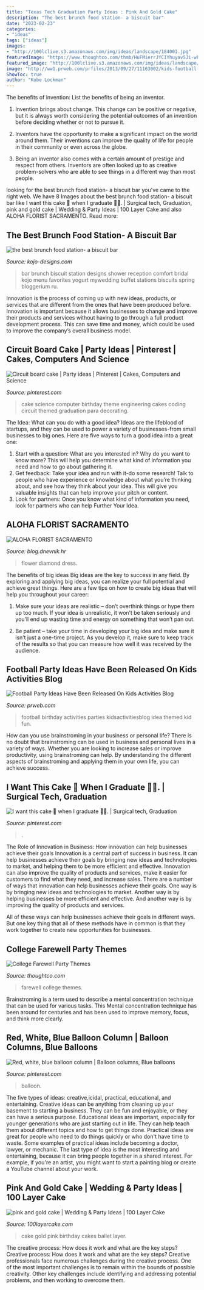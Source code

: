 ```yaml
---
title: "Texas Tech Graduation Party Ideas : Pink And Gold Cake"
description: "The best brunch food station- a biscuit bar"
date: "2023-02-23"
categories:
- "ideas"
tags: ["ideas"]
images:
- "http://100lclive.s3.amazonaws.com/img/ideas/landscape/184001.jpg"
featuredImage: "https://www.thoughtco.com/thmb/HuFMierrJYCIYhuyav5Ji-wFVOg=/3865x2576/filters:fill(auto,1)/chinese-lanthern-487147988-589f9bdc5f9b58819cb1a7f2.jpg"
featured_image: "http://100lclive.s3.amazonaws.com/img/ideas/landscape/184001.jpg"
image: "http://ww1.prweb.com/prfiles/2013/09/27/11163002/kids-football-party-ideas.jpg"
ShowToc: true
author: "Kobe Lockman"
---
```



The benefits of invention: List the benefits of being an inventor.
1. Invention brings about change. This change can be positive or negative, but it is always worth considering the potential outcomes of an invention before deciding whether or not to pursue it.
2. Inventors have the opportunity to make a significant impact on the world around them. Their inventions can improve the quality of life for people in their community or even across the globe.

3. Being an inventor also comes with a certain amount of prestige and respect from others. Inventors are often looked up to as creative problem-solvers who are able to see things in a different way than most people.

	

		
looking for the best brunch food station- a biscuit bar you've came to the right web. We have 8 Images about the best brunch food station- a biscuit bar like I want this cake 🍰 when I graduate 👩‍🎓. | Surgical tech, Graduation, pink and gold cake | Wedding &amp; Party Ideas | 100 Layer Cake and also ALOHA FLORIST SACRAMENTO. Read more:
		
    
## The Best Brunch Food Station- A Biscuit Bar

<img loading=lazy src="http://kojo-designs.com/wp-content/uploads/2015/06/IMG_0862-001.jpg" onerror="this.onerror=null;this.src='https://tse4.mm.bing.net/th?id=OIP.eK7Dj4BaDSKDp0q6u8re6wHaLG&amp;pid=15.1';" alt="the best brunch food station- a biscuit bar">

_Source: kojo-designs.com_

>bar brunch biscuit station designs shower reception comfort bridal kojo menu favorites yogurt mywedding buffet stations biscuits spring bloggerium ru. 

	

Innovation is the process of coming up with new ideas, products, or services that are different from the ones that have been produced before. Innovation is important because it allows businesses to change and improve their products and services without having to go through a full product development process. This can save time and money, which could be used to improve the company’s overall business model.

    
## Circuit Board Cake | Party Ideas | Pinterest | Cakes, Computers And Science

<img loading=lazy src="https://s-media-cache-ak0.pinimg.com/736x/a7/22/58/a72258e77c9f2187143b08e3f3c68325.jpg" onerror="this.onerror=null;this.src='https://tse4.mm.bing.net/th?id=OIP.jsJTPOC3PICn2Jh2P4UdIgHaIr&amp;pid=15.1';" alt="Circuit board cake | Party ideas | Pinterest | Cakes, Computers and Science">

_Source: pinterest.com_

>cake science computer birthday theme engineering cakes coding circuit themed graduation para decorating. 

	

The Idea: What can you do with a good idea?
Ideas are the lifeblood of startups, and they can be used to power a variety of businesses-from small businesses to big ones. Here are five ways to turn a good idea into a great one:
1. Start with a question: What are you interested in? Why do you want to know more? This will help you determine what kind of information you need and how to go about gathering it.
2. Get feedback: Take your idea and run with it-do some research! Talk to people who have experience or knowledge about what you’re thinking about, and see how they think about your idea. This will give you valuable insights that can help improve your pitch or content.
3. Look for partners: Once you know what kind of information you need, look for partners who can help Further Your Idea.

    
## ALOHA FLORIST SACRAMENTO

<img loading=lazy src="http://bit.ly/r4MVJk" onerror="this.onerror=null;this.src='https://tse2.mm.bing.net/th?id=OIP.VvdVlf0nPR-GOk8ZFaTKBgAAAA&amp;pid=15.1';" alt="ALOHA FLORIST SACRAMENTO">

_Source: blog.dnevnik.hr_

>flower diamond dress. 

	

The benefits of big ideas
Big ideas are the key to success in any field. By exploring and applying big ideas, you can realize your full potential and achieve great things. Here are a few tips on how to create big ideas that will help you throughout your career:
1. Make sure your ideas are realistic – don’t overthink things or hype them up too much. If your idea is unrealistic, it won’t be taken seriously and you’ll end up wasting time and energy on something that won’t pan out.

2. Be patient – take your time in developing your big idea and make sure it isn’t just a one-time project. As you develop it, make sure to keep track of the results so that you can measure how well it was received by the audience.


    
## Football Party Ideas Have Been Released On Kids Activities Blog

<img loading=lazy src="http://ww1.prweb.com/prfiles/2013/09/27/11163002/kids-football-party-ideas.jpg" onerror="this.onerror=null;this.src='https://tse1.mm.bing.net/th?id=OIP.YD3bIggLzk9l4G1BD-PckAHaKl&amp;pid=15.1';" alt="Football Party Ideas Have Been Released On Kids Activities Blog">

_Source: prweb.com_

>football birthday activities parties kidsactivitiesblog idea themed kid fun. 

	

How can you use brainstroming in your business or personal life?
There is no doubt that brainstroming can be used in business and personal lives in a variety of ways. Whether you are looking to increase sales or improve productivity, using brainstroming can help. By understanding the different aspects of brainstroming and applying them in your own life, you can achieve success.

    
## I Want This Cake 🍰 When I Graduate 👩‍🎓. | Surgical Tech, Graduation

<img loading=lazy src="https://i.pinimg.com/736x/7f/2e/8e/7f2e8e852fbbbf9c64d7ff70f52ef6b9.jpg" onerror="this.onerror=null;this.src='https://tse1.mm.bing.net/th?id=OIP.FJGQI1SezHUlt7oZwRlKIQHaHo&amp;pid=15.1';" alt="I want this cake 🍰 when I graduate 👩‍🎓. | Surgical tech, Graduation">

_Source: pinterest.com_

>. 

	

The Role of Innovation in Business: How innovation can help businesses achieve their goals
Innovation is a central part of success in business. It can help businesses achieve their goals by bringing new ideas and technologies to market, and helping them to be more efficient and effective. Innovation can also improve the quality of products and services, make it easier for customers to find what they need, and increase sales.
There are a number of ways that innovation can help businesses achieve their goals. One way is by bringing new ideas and technologies to market. Another way is by helping businesses be more efficient and effective. And another way is by improving the quality of products and services.

All of these ways can help businesses achieve their goals in different ways. But one key thing that all of these methods have in common is that they work together to create new opportunities for businesses.

    
## College Farewell Party Themes

<img loading=lazy src="https://www.thoughtco.com/thmb/HuFMierrJYCIYhuyav5Ji-wFVOg=/3865x2576/filters:fill(auto,1)/chinese-lanthern-487147988-589f9bdc5f9b58819cb1a7f2.jpg" onerror="this.onerror=null;this.src='https://tse2.mm.bing.net/th?id=OIP.PLD5mvRD_97A6l_pVvGCSgHaE7&amp;pid=15.1';" alt="College Farewell Party Themes">

_Source: thoughtco.com_

>farewell college themes. 

	

Brainstroming is a term used to describe a mental concentration technique that can be used for various tasks. This Mental concentration technique has been around for centuries and has been used to improve memory, focus, and think more clearly.

    
## Red, White, Blue Balloon Column | Balloon Columns, Blue Balloons

<img loading=lazy src="https://i.pinimg.com/originals/2a/1a/42/2a1a42aed384fd5ed625c7e1a0092e3b.jpg" onerror="this.onerror=null;this.src='https://tse2.mm.bing.net/th?id=OIP.sio_DdoQAYWwah6BJS09YwHaHa&amp;pid=15.1';" alt="Red, white, blue balloon column | Balloon columns, Blue balloons">

_Source: pinterest.com_

>balloon. 

	

The five types of ideas: creative,icidal, practical, educational, and entertaining.
Creative ideas can be anything from cleaning up your basement to starting a business. They can be fun and enjoyable, or they can have a serious purpose. Educational ideas are important, especially for younger generations who are just starting out in life. They can help teach them about different topics and how to get things done. Practical ideas are great for people who need to do things quickly or who don't have time to waste. Some examples of practical ideas include becoming a doctor, lawyer, or mechanic. The last type of idea is the most interesting and entertaining, because it can bring people together in a shared interest. For example, if you're an artist, you might want to start a painting blog or create a YouTube channel about your work.

    
## Pink And Gold Cake | Wedding &amp; Party Ideas | 100 Layer Cake

<img loading=lazy src="http://100lclive.s3.amazonaws.com/img/ideas/landscape/184001.jpg" onerror="this.onerror=null;this.src='https://tse2.mm.bing.net/th?id=OIP.jAJ0NSN7fs-JtoACzjhiRAHaLH&amp;pid=15.1';" alt="pink and gold cake | Wedding &amp; Party Ideas | 100 Layer Cake">

_Source: 100layercake.com_

>cake gold pink birthday cakes ballet layer. 

	

The creative process: How does it work and what are the key steps?
Creative process: How does it work and what are the key steps?
Creative professionals face numerous challenges during the creative process. One of the most important challenges is to remain within the bounds of possible creativity. Other key challenges include identifying and addressing potential problems, and then working to overcome them.

